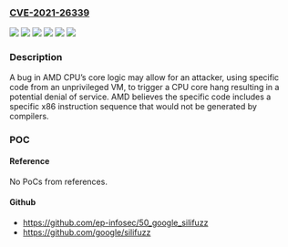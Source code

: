 ### [CVE-2021-26339](https://cve.mitre.org/cgi-bin/cvename.cgi?name=CVE-2021-26339)
![](https://img.shields.io/static/v1?label=Product&message=%20Athlon%E2%84%A2%20Series%20&color=blue)
![](https://img.shields.io/static/v1?label=Product&message=%20EPYC%E2%84%A2%20Processors%20&color=blue)
![](https://img.shields.io/static/v1?label=Product&message=Ryzen%E2%84%A2%20Series%20&color=blue)
![](https://img.shields.io/static/v1?label=Version&message=%3D%20various%20%20&color=brighgreen)
![](https://img.shields.io/static/v1?label=Version&message=%3D%20various%20&color=brighgreen)
![](https://img.shields.io/static/v1?label=Vulnerability&message=tbd&color=brighgreen)

### Description

A bug in AMD CPU’s core logic may allow for an attacker, using specific code from an unprivileged VM, to trigger a CPU core hang resulting in a potential denial of service. AMD believes the specific code includes a specific x86 instruction sequence that would not be generated by compilers.

### POC

#### Reference
No PoCs from references.

#### Github
- https://github.com/ep-infosec/50_google_silifuzz
- https://github.com/google/silifuzz

